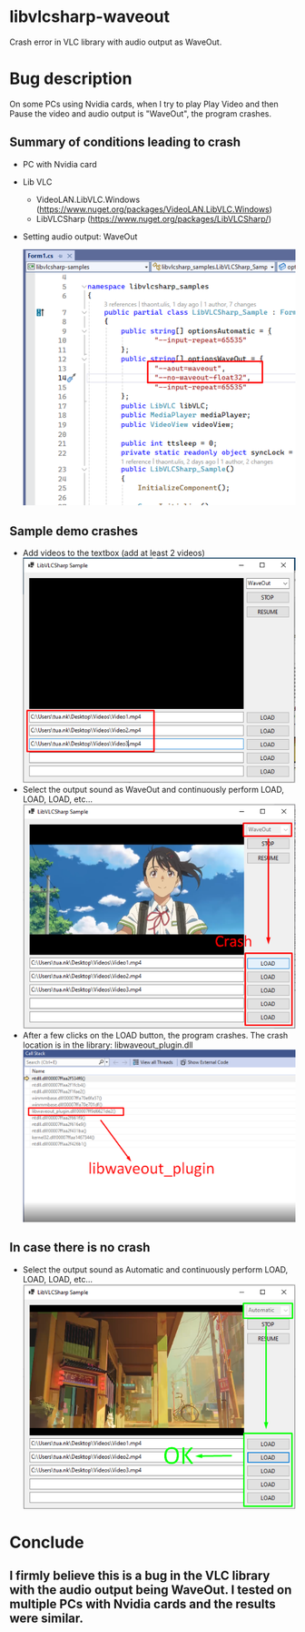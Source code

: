 # libvlcsharp-waveout
 Crash error in VLC library with audio output as WaveOut.

# Bug description
On some PCs using Nvidia cards, when I try to play Play Video and then Pause the video and audio output is "WaveOut", the program crashes.

## Summary of conditions leading to crash

 - PC with Nvidia card
 - Lib VLC
    + VideoLAN.LibVLC.Windows (https://www.nuget.org/packages/VideoLAN.LibVLC.Windows)
    + LibVLCSharp (https://www.nuget.org/packages/LibVLCSharp/)
 - Setting audio output: WaveOut

    ![alt text](images\Setting_WaveOut.png)


## Sample demo crashes

 - Add videos to the textbox (add at least 2 videos)
   ![alt text](images\Add_Videos.png)
 - Select the output sound as WaveOut and continuously perform LOAD, LOAD, LOAD, etc...
   ![alt text](images\Run_WaveOut.png)
 - After a few clicks on the LOAD button, the program crashes. The crash location is in the library: libwaveout_plugin.dll
   ![alt text](images\Run_Crash.png)


## In case there is no crash

 - Select the output sound as Automatic and continuously perform LOAD, LOAD, LOAD, etc...
   ![alt text](images\Run_Automatic.png)

# Conclude
## I firmly believe this is a bug in the VLC library with the audio output being WaveOut. I tested on multiple PCs with Nvidia cards and the results were similar.